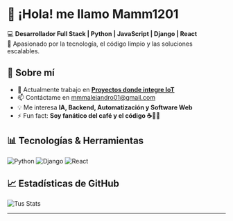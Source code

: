
# 👋 ¡Hola! me llamo Mamm1201  

💻 **Desarrollador Full Stack | Python | JavaScript | Django | React**  
🚀 Apasionado por la tecnología, el código limpio y las soluciones escalables.  

## 🌟 Sobre mí  
- 🔭 Actualmente trabajo en **[Proyectos donde integre IoT](#)**
- 📫 Contáctame en [mmmalejandro01@gmail.com](mmmalejandro01@gmail.com)
- 💡 Me interesa **IA, Backend, Automatización y Software Web**
- ⚡ Fun fact: **Soy fanático del café y el código ☕👨‍💻**

## 📊 Tecnologías & Herramientas  
![Python](https://img.shields.io/badge/Python-3776AB?style=for-the-badge&logo=python&logoColor=white)
![Django](https://img.shields.io/badge/Django-092E20?style=for-the-badge&logo=django&logoColor=white)
![React](https://img.shields.io/badge/React-20232A?style=for-the-badge&logo=react&logoColor=61DAFB)

## 📈 Estadísticas de GitHub  
![Tus Stats](https://github-readme-stats.vercel.app/api?username=Mamm1201&show_icons=true&theme=dark)

---

